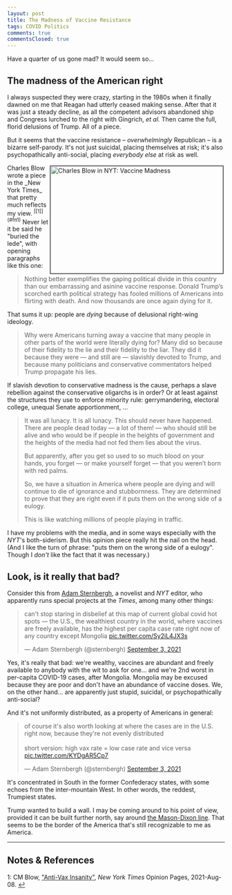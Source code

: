 ```yaml
---
layout: post
title: The Madness of Vaccine Resistance
tags: COVID Politics
comments: true
commentsClosed: true
---
```


Have a quarter of us gone mad?  It would seem so&hellip;  


## The madness of the American right  

I always suspected they were crazy, starting in the 1980s when it finally dawned on me
that Reagan had utterly ceased making sense.  After that it was just a steady decline, as
all the competent advisors abandoned ship and Congress lurched to the right with Gingrich,
_et al._ Then came the full, florid delusions of Trump.  All of a piece.  

But it seems that the vaccine resistance &ndash; _overwhelmingly_ Republican &ndash; is a
bizarre self-parody.  It's not just suicidal, placing themselves at risk; it's also
psychopathically anti-social, placing _everybody else_ at risk as well.  

<img src="{{ site.baseurl }}/images/2021-09-07-vaccine-madness-nyt.jpg" width="400" height="249" alt="Charles Blow in NYT: Vaccine Madness" title = "Charles Blow in NYT: Vaccine Madness" style="float: right; margin: 3px 3px 3px 3px; border: 1px solid #000000;">
Charles Blow wrote a piece in the _New York Times_ that pretty much reflects my 
view. <sup id="fn1a">[[1]](#fn1)</sup>  Never let it be said he "buried the lede", with
opening paragraphs like this one:  

> Nothing better exemplifies the gaping political divide in this country than our
> embarrassing and asinine vaccine response. Donald Trump’s scorched earth political
> strategy has fooled millions of Americans into flirting with death. And now thousands
> are once again dying for it.  

That sums it up: people are _dying_ because of delusional right-wing ideology.  

> Why were Americans turning away a vaccine that many people in other parts of the world
> were literally dying for? Many did so because of their fidelity to the lie and their
> fidelity to the liar. They did it because they were — and still are — slavishly devoted
> to Trump, and because many politicians and conservative commentators helped Trump
> propagate his lies.  

If slavish devotion to conservative madness is the cause, perhaps a slave rebellion
against the conservative oligarchs is in order?  Or at least against the structures they
use to enforce minority rule: gerrymandering, electoral college, unequal Senate
apportionment, &hellip;  

> It was all lunacy. It is all lunacy. This should never have happened. There are people
> dead today — a lot of them! — who should still be alive and who would be if people in
> the heights of government and the heights of the media had not fed them lies about the
> virus.  
>  
> But apparently, after you get so used to so much blood on your hands, you forget — or
> make yourself forget — that you weren’t born with red palms.  
>  
> So, we have a situation in America where people are dying and will continue to die of
> ignorance and stubbornness. They are determined to prove that they are right even if it
> puts them on the wrong side of a eulogy.  
>  
> This is like watching millions of people playing in traffic.  

I have my problems with the media, and in some ways especially with the _NYT_'s
both-siderism.  But this opinion piece really hit the nail on the head.  (And I like the
turn of phrase: "puts them on the wrong side of a eulogy".  Though I _don't_ like the fact that
it was necessary.)  


## Look, is it really that bad?  

Consider this from [Adam Sternbergh](http://www.adamsternbergh.com/about), a novelist and
_NYT_ editor, who apparently runs special projects at the _Times_, among many other things:  

<blockquote class="twitter-tweet">
  <p lang="en" dir="ltr">
    can&#39;t stop staring in disbelief at this map of current global covid hot spots — the
    U.S., the wealthiest country in the world, where vaccines are freely available, has the
    highest per capita case rate right now of any country except Mongolia 
    <a href="https://t.co/Sy2iL4JX3s">pic.twitter.com/Sy2iL4JX3s</a>
  </p>&mdash; Adam Sternbergh (@sternbergh) <a href="https://twitter.com/sternbergh/status/1433932512313626627?ref_src=twsrc%5Etfw">September 3, 2021</a>
</blockquote>
<script async src="https://platform.twitter.com/widgets.js"></script>

Yes, it's really that bad: we're wealthy, vaccines are abundant and freely available to
anybody with the wit to ask for one&hellip; and we're 2nd worst in per-capita COVID-19
cases, after Mongolia.  Mongolia may be excused because they are poor and don't have an
abundance of vaccine doses.  We, on the other hand&hellip; are apparently just stupid,
suicidal, or psychopathically anti-social?  

And it's not uniformly distributed, as a property of Americans in general:  

<blockquote class="twitter-tweet">
  <p lang="en" dir="ltr">
    of course it&#39;s also worth looking at where the cases are in the U.S. right now,
	because they&#39;re not evenly distributed<br><br>short version: high vax rate = low
	case rate and vice versa <a href="https://t.co/KYDgAR5Cp7">pic.twitter.com/KYDgAR5Cp7</a> 
  </p>&mdash; Adam Sternbergh (@sternbergh) <a href="https://twitter.com/sternbergh/status/1433933689092706306?ref_src=twsrc%5Etfw">September 3, 2021</a>
</blockquote>
<script async src="https://platform.twitter.com/widgets.js"></script>

It's concentrated in South in the former Confederacy states, with some echoes from the
inter-mountain West.  In other words, the reddest, Trumpiest states.  

Trump wanted to build a wall.  I may be coming around to his point of view, provided it
can be built further north, say around 
[the Mason-Dixon line](https://en.wikipedia.org/wiki/Mason%E2%80%93Dixon_line).  That
seems to be the border of the America that's still recognizable to me as America.  

---

## Notes &amp; References  

<!--
<sup id="fn1a">[[1]](#fn1)</sup>
<a id="fn1">1</a>: [↩](#fn1a)  
-->

<a id="fn1">1</a>: CM Blow, ["Anti-Vax Insanity"](https://www.nytimes.com/2021/08/08/opinion/anti-vaccine-america.html), _New York Times_ Opinion Pages, 2021-Aug-08. [↩](#fn1a)  
